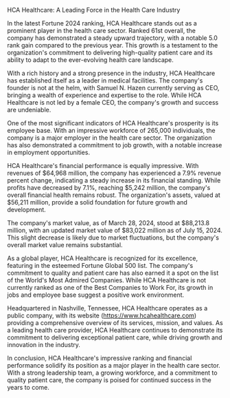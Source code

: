 HCA Healthcare: A Leading Force in the Health Care Industry

In the latest Fortune 2024 ranking, HCA Healthcare stands out as a prominent player in the health care sector. Ranked 61st overall, the company has demonstrated a steady upward trajectory, with a notable 5.0 rank gain compared to the previous year. This growth is a testament to the organization's commitment to delivering high-quality patient care and its ability to adapt to the ever-evolving health care landscape.

With a rich history and a strong presence in the industry, HCA Healthcare has established itself as a leader in medical facilities. The company's founder is not at the helm, with Samuel N. Hazen currently serving as CEO, bringing a wealth of experience and expertise to the role. While HCA Healthcare is not led by a female CEO, the company's growth and success are undeniable.

One of the most significant indicators of HCA Healthcare's prosperity is its employee base. With an impressive workforce of 265,000 individuals, the company is a major employer in the health care sector. The organization has also demonstrated a commitment to job growth, with a notable increase in employment opportunities.

HCA Healthcare's financial performance is equally impressive. With revenues of $64,968 million, the company has experienced a 7.9% revenue percent change, indicating a steady increase in its financial standing. While profits have decreased by 7.1%, reaching $5,242 million, the company's overall financial health remains robust. The organization's assets, valued at $56,211 million, provide a solid foundation for future growth and development.

The company's market value, as of March 28, 2024, stood at $88,213.8 million, with an updated market value of $83,022 million as of July 15, 2024. This slight decrease is likely due to market fluctuations, but the company's overall market value remains substantial.

As a global player, HCA Healthcare is recognized for its excellence, featuring in the esteemed Fortune Global 500 list. The company's commitment to quality and patient care has also earned it a spot on the list of the World's Most Admired Companies. While HCA Healthcare is not currently ranked as one of the Best Companies to Work For, its growth in jobs and employee base suggest a positive work environment.

Headquartered in Nashville, Tennessee, HCA Healthcare operates as a public company, with its website (https://www.hcahealthcare.com) providing a comprehensive overview of its services, mission, and values. As a leading health care provider, HCA Healthcare continues to demonstrate its commitment to delivering exceptional patient care, while driving growth and innovation in the industry.

In conclusion, HCA Healthcare's impressive ranking and financial performance solidify its position as a major player in the health care sector. With a strong leadership team, a growing workforce, and a commitment to quality patient care, the company is poised for continued success in the years to come.